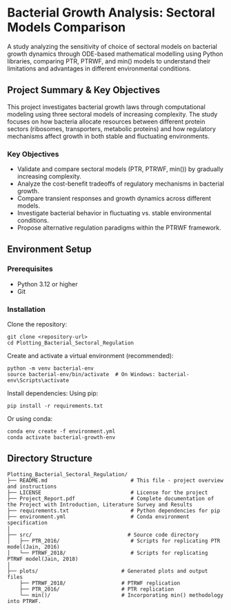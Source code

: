 # Bacterial Growth Analysis: Sectoral Models Comparison
A study analyzing the sensitivity of choice of sectoral models on bacterial growth dynamics through ODE-based mathematical modelling using Python libraries, comparing PTR, PTRWF, and min() models to understand their limitations and advantages in different environmental conditions.

## Project Summary & Key Objectives
This project investigates bacterial growth laws through computational modeling using three sectoral models of increasing complexity. The study focuses on how bacteria allocate resources between different protein sectors (ribosomes, transporters, metabolic proteins) and how regulatory mechanisms affect growth in both stable and fluctuating environments.

### Key Objectives
- Validate and compare sectoral models (PTR, PTRWF, min()) by gradually increasing complexity.
- Analyze the cost-benefit tradeoffs of regulatory mechanisms in bacterial growth.
- Compare transient responses and growth dynamics across different models.
- Investigate bacterial behavior in fluctuating vs. stable environmental conditions.
- Propose alternative regulation paradigms within the PTRWF framework.

## Environment Setup

### Prerequisites
- Python 3.12 or higher
- Git
  
### Installation

Clone the repository:
```
git clone <repository-url>
cd Plotting_Bacterial_Sectoral_Regulation
```
Create and activate a virtual environment (recommended):
```
python -m venv bacterial-env
source bacterial-env/bin/activate  # On Windows: bacterial-env\Scripts\activate
```
Install dependencies:
Using pip:
```
pip install -r requirements.txt
```
Or using conda:
```
conda env create -f environment.yml
conda activate bacterial-growth-env
```

## Directory Structure
```
Plotting_Bacterial_Sectoral_Regulation/
├── README.md                           # This file - project overview and instructions
├── LICENSE                             # License for the project
├── Project_Report.pdf                  # Complete documentation of the Project with Introduction, Literature Survey and Results
├── requirements.txt                    # Python dependencies for pip
├── environment.yml                     # Conda environment specification
│
├── src/                               # Source code directory
│   ├── PTR_2016/                       # Scripts for replicating PTR model(Jain, 2016)
│   └── PTRWF_2018/                     # Scripts for replicating PTRWF model(Jain, 2018)
│
├── plots/                           # Generated plots and output files
    ├── PTRWF_2018/                  # PTRWF replication
    ├── PTR_2016/                    # PTR replication        
    └── min()/                       # Incorporating min() methodology into PTRWF.

```
